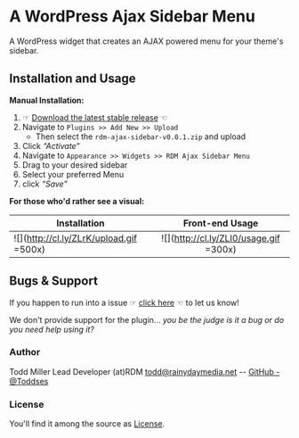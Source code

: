 # A WordPress Ajax Sidebar Menu

A WordPress widget that creates an AJAX powered menu for your theme's sidebar.

## Installation and Usage

**Manual Installation:**

1. ☞ [Download the latest stable release](https://github.com/RainyDayMedia/rdm-ajax-sidebar/archive/v0.0.1.zip) ☜ 
2. Navigate to `Plugins >> Add New >> Upload` 
	 * Then select the `rdm-ajax-sidebar-v0.0.1.zip` and upload
3. Click _“Activate”_ 
4. Navigate to `Appearance >> Widgets >> RDM Ajax Sidebar Menu`
5. Drag to your desired sidebar
6. Select your preferred Menu 
7. click _“Save”_

**For those who'd rather see a visual:**

| Installation           | Front-end Usage       |
| ---------------------- |:---------------------:|
|![](http://cl.ly/ZLrK/upload.gif =500x) | ![](http://cl.ly/ZLI0/usage.gif =300x)|



## Bugs & Support

If you happen to run into a issue ☞ [click here](https://github.com/RainyDayMedia/rdm-ajax-sidebar/issues/new) ☜ to let us know!

We don't provide support for the plugin... _you be the judge is it a bug or do you need help using it?_

### Author

Todd Miller Lead Developer (at)RDM <todd@rainydaymedia.net> -- [GitHub -@Toddses](https://github.com/Toddses)

### License

You'll find it among the source as [License](https://github.com/RainyDayMedia/rdm-ajax-sidebar/blob/master/LICENSE).
